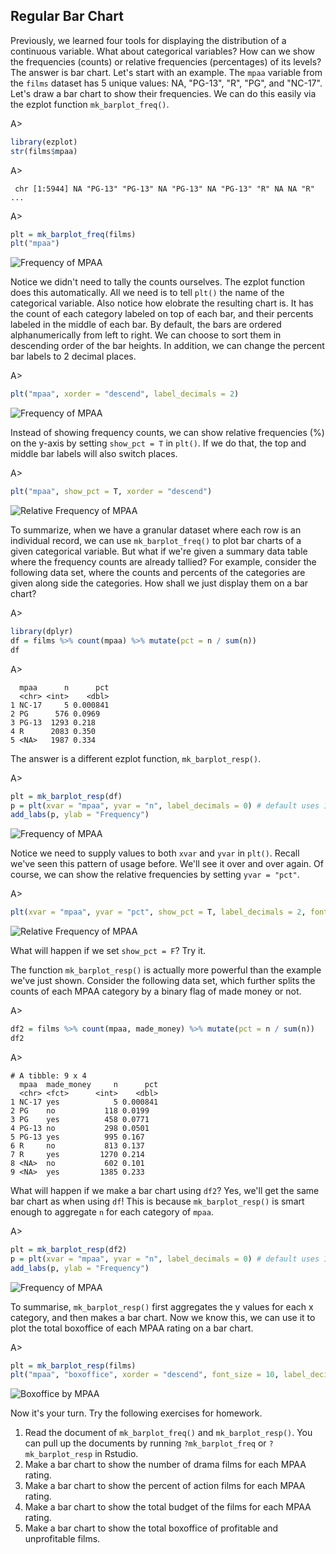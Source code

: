 ## Regular Bar Chart

Previously, we learned four tools for displaying the distribution of a continuous
variable. What about categorical variables? How can we show the frequencies 
(counts) or relative frequencies (percentages) of its levels? The answer is bar 
chart. Let's start with an example. The `mpaa` variable from the `films` dataset
has 5 unique values: NA, "PG-13", "R", "PG", and "NC-17". Let's draw a bar chart
to show their frequencies. We can do this easily via the ezplot function 
`mk_barplot_freq()`. 

A>
```r
library(ezplot)
str(films$mpaa)
```
A>
```
 chr [1:5944] NA "PG-13" "PG-13" NA "PG-13" NA "PG-13" "R" NA NA "R" ...
```
A>
```r
plt = mk_barplot_freq(films)
plt("mpaa")
```

![Frequency of MPAA](images/barplot_freq_mpaa_cnt_p1-1.png)

Notice we didn't need to tally the counts ourselves. The ezplot function does
this automatically. All we need is to tell `plt()` the name of the categorical 
variable. Also notice how elobrate the resulting chart is. It has the count of 
each category labeled on top of each bar, and their percents labeled in the 
middle of each bar. By default, the bars are ordered alphanumerically from 
left to right. We can choose to sort them in descending order of the bar heights. 
In addition, we can change the percent bar labels to 2 decimal places.

A>
```r
plt("mpaa", xorder = "descend", label_decimals = 2)
```

![Frequency of MPAA](images/barplot_freq_mpaa_cnt_p2-1.png)

Instead of showing frequency counts, we can show relative frequencies (%) on 
the y-axis by setting `show_pct = T` in `plt()`. If we do that, the top and 
middle bar labels will also switch places.  

A>
```r
plt("mpaa", show_pct = T, xorder = "descend") 
```

![Relative Frequency of MPAA](images/barplot_freq_mpaa_pct-1.png)

To summarize, when we have a granular dataset where each row is an individual
record, we can use `mk_barplot_freq()` to plot bar charts of a given categorical
variable. But what if we're given a summary data table where the frequency counts
are already tallied? For example, consider the following data set, where the
counts and percents of the categories are given along side the categories. How
shall we just display them on a bar chart?

A>
```r
library(dplyr)
df = films %>% count(mpaa) %>% mutate(pct = n / sum(n))
df
```
A>
```
  mpaa      n      pct
  <chr> <int>    <dbl>
1 NC-17     5 0.000841
2 PG      576 0.0969  
3 PG-13  1293 0.218   
4 R      2083 0.350   
5 <NA>   1987 0.334   
```

The answer is a different ezplot function, `mk_barplot_resp()`. 

A>
```r
plt = mk_barplot_resp(df)
p = plt(xvar = "mpaa", yvar = "n", label_decimals = 0) # default uses 1 decimal 
add_labs(p, ylab = "Frequency")
```

![Frequency of MPAA](images/barplot_resp_mpaa_cnt-1.png)

Notice we need to supply values to both `xvar` and `yvar` in `plt()`. Recall 
we've seen this pattern of usage before. We'll see it over and over again. Of
course, we can show the relative frequencies by setting `yvar = "pct"`.

A>
```r
plt(xvar = "mpaa", yvar = "pct", show_pct = T, label_decimals = 2, font_size = 9)  
```

![Relative Frequency of MPAA](images/barplot_resp_mpaa_pct-1.png)

What will happen if we set `show_pct = F`? Try it.

The function `mk_barplot_resp()` is actually more powerful than the example we've
just shown. Consider the following data set, which further splits the counts
of each MPAA category by a binary flag of made money or not.

A>
```r
df2 = films %>% count(mpaa, made_money) %>% mutate(pct = n / sum(n))
df2
```

A>
```
# A tibble: 9 x 4
  mpaa  made_money     n      pct
  <chr> <fct>      <int>    <dbl>
1 NC-17 yes            5 0.000841
2 PG    no           118 0.0199  
3 PG    yes          458 0.0771  
4 PG-13 no           298 0.0501  
5 PG-13 yes          995 0.167   
6 R     no           813 0.137   
7 R     yes         1270 0.214   
8 <NA>  no           602 0.101   
9 <NA>  yes         1385 0.233   
```

What will happen if we make a bar chart using `df2`? Yes, we'll get the same bar 
chart as when using `df`! This is because `mk_barplot_resp()` is smart enough to 
aggregate `n` for each category of `mpaa`.

A>
```r
plt = mk_barplot_resp(df2)
p = plt(xvar = "mpaa", yvar = "n", label_decimals = 0) # default uses 1 decimal 
add_labs(p, ylab = "Frequency")
```

![Frequency of MPAA](images/barplot_resp_mpaa_cnt_p2-1.png)

To summarise, `mk_barplot_resp()` first aggregates the y values for each x 
category, and then makes a bar chart. Now we know this, we can use it to plot 
the total boxoffice of each MPAA rating on a bar chart.

A>
```r
plt = mk_barplot_resp(films)
plt("mpaa", "boxoffice", xorder = "descend", font_size = 10, label_decimals = 0)
```

![Boxoffice by MPAA](images/barplot_mpaa_vs_bo-1.png)

Now it's your turn. Try the following exercises for homework.

1. Read the document of `mk_barplot_freq()` and `mk_barplot_resp()`. You can 
pull up the documents by running `?mk_barplot_freq` or `?mk_barplot_resp` in 
Rstudio. 
2. Make a bar chart to show the number of drama films for each MPAA rating. 
3. Make a bar chart to show the percent of action films for each MPAA rating.
4. Make a bar chart to show the total budget of the films for each MPAA rating.
5. Make a bar chart to show the total boxoffice of profitable and unprofitable
films. 
